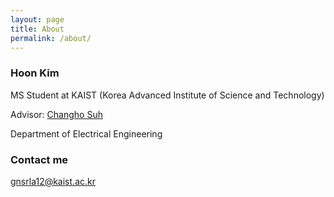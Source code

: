 ```yaml
---
layout: page
title: About
permalink: /about/
---
```


### Hoon Kim

MS Student at KAIST (Korea Advanced Institute of Science and Technology)

Advisor: [Changho Suh](https://sites.google.com/site/changhosuh/)

Department of Electrical Engineering

### Contact me

[gnsrla12@kaist.ac.kr](mailto:gnsrla12@kaist.ac.kr)
